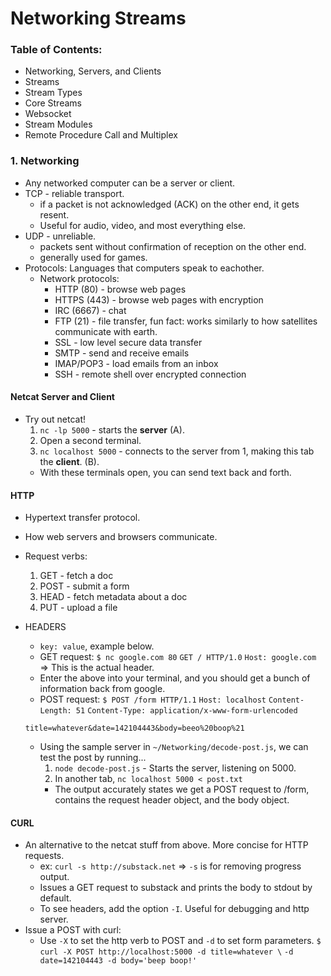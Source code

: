 # Networking Streams
### Table of Contents:
* Networking, Servers, and Clients
* Streams
* Stream Types
* Core Streams
* Websocket
* Stream Modules
* Remote Procedure Call and Multiplex

### 1. Networking
* Any networked computer can be a server or client.
* TCP - reliable transport.
  * if a packet is not acknowledged (ACK) on the other end, it gets resent.
  * Useful for audio, video, and most everything else.
* UDP - unreliable.
  * packets sent without confirmation of reception on the other end.
  * generally used for games.
* Protocols: Languages that computers speak to eachother.
  * Network protocols:
    * HTTP (80) - browse web pages
    * HTTPS (443) - browse web pages with encryption
    * IRC (6667) - chat
    * FTP (21) - file transfer, fun fact: works similarly to how satellites communicate with earth.
    * SSL - low level secure data transfer
    * SMTP - send and receive emails
    * IMAP/POP3 - load emails from an inbox
    * SSH - remote shell over encrypted connection

#### Netcat Server and Client
* Try out netcat!
  1. `nc -lp 5000` - starts the **server** (A).
  2. Open a second terminal.
  3. `nc localhost 5000` - connects to the server from 1, making this tab the **client**. (B).
  * With these terminals open, you can send text back and forth.

#### HTTP
* Hypertext transfer protocol.
* How web servers and browsers communicate.
* Request verbs:
  1. GET - fetch a doc
  2. POST - submit a form
  3. HEAD - fetch metadata about a doc
  4. PUT - upload a file
* HEADERS
  * `key: value`, example below.
  * GET request:
  `$ nc google.com 80`
  `GET / HTTP/1.0`
  `Host: google.com` => This is the actual header.
  * Enter the above into your terminal, and you should get a bunch of information back from google.
  * POST request:
  `$ POST /form HTTP/1.1`
  `Host: localhost`
  `Content-Length: 51`
  `Content-Type: application/x-www-form-urlencoded`

  `title=whatever&date=142104443&body=beeo%20boop%21`
  * Using the sample server in `~/Networking/decode-post.js`, we can test the post by running...
    1. `node decode-post.js` - Starts the server, listening on 5000.
    2. In another tab, `nc localhost 5000 < post.txt`
    * The output accurately states we get a POST request to /form, contains the request header object, and the body object.

#### CURL
* An alternative to the netcat stuff from above. More concise for HTTP requests.
  * ex: `curl -s http://substack.net` => `-s` is for removing progress output.
  * Issues a GET request to substack and prints the body to stdout by default.
  * To see headers, add the option `-I`. Useful for debugging and http server.
* Issue a POST with curl:
  * Use `-X` to set the http verb to POST and `-d` to set form parameters.
`$ curl -X POST http://localhost:5000 -d title=whatever \`
`-d date=142104443 -d body='beep boop!'`



